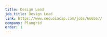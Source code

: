 ```yaml
---
title: Design Lead
job_title: Design Lead
link: https://www.sequoiacap.com/jobs/666567/
company: Plangrid
order: 1
---
```


